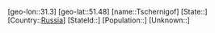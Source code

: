 ﻿---
location: [51.48,31.3]
type: City
tags:
- geo/City


SpocWebEntityId: 35019
isDeleted: false
confidential: public

---
[geo-lon::31.3]
[geo-lat::51.48]
[name::Tschernigof]
[State::]
[Country::[Russia](geo/Continent/Europe/Russia.md)]
[StateId::]
[Population::]
[Unknown::]

